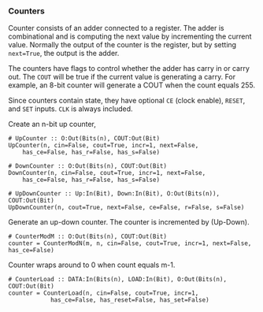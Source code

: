 ### Counters

Counter consists of an adder connected to a register.
The adder is combinational and is computing the next value
by incrementing the current value.
Normally the output of the counter is the register,
but by setting `next=True`, the output is the adder.

The counters have flags to control whether the
adder has carry in or carry out.
The `COUT` will be true if the current value is generating a carry.
For example, an 8-bit counter will generate a COUT 
when the count equals 255.

Since counters contain state,
they have optional `CE` (clock enable), `RESET`, and `SET` inputs.
`CLK` is always included.


Create an n-bit up counter, 
```
# UpCounter :: O:Out(Bits(n), COUT:Out(Bit)
UpCounter(n, cin=False, cout=True, incr=1, next=False, 
    has_ce=False, has_r=False, has_s=False)
```

```
# DownCounter :: O:Out(Bits(n), COUT:Out(Bit)
DownCounter(n, cin=False, cout=True, incr=1, next=False, 
    has_ce=False, has_r=False, has_s=False)
```

```
# UpDownCounter :: Up:In(Bit), Down:In(Bit), O:Out(Bits(n)), COUT:Out(Bit)
UpDownCounter(n, cout=True, next=False, ce=False, r=False, s=False)
```
Generate an up-down counter.
The counter is incremented by (Up-Down).

```
# CounterModM :: O:Out(Bits(n), COUT:Out(Bit)
counter = CounterModN(m, n, cin=False, cout=True, incr=1, next=False, has_ce=False)
```
Counter wraps around to 0 when count equals m-1.


```
# CounterLoad :: DATA:In(Bits(n), LOAD:In(Bit), O:Out(Bits(n), COUT:Out(Bit)
counter = CounterLoad(n, cin=False, cout=True, incr=1,
            has_ce=False, has_reset=False, has_set=False)
